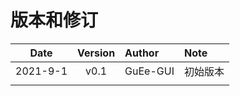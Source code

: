 # 版本和修订 #

| Date       | Version   |  Author    | Note  |
| --------   | :-----:   | :----      | :---- |
| 2021-9-1   | v0.1      | GuEe-GUI   | 初始版本 |
|            |           |            | |